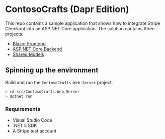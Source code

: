 # ContosoCrafts (Dapr Edition)

This repo contains a sample application that shows how to integrate Stripe Checkout into an ASP.NET Core application. The solution contains three projects.

- [Blazor Frontend](src/ContosoCrafts.Web.Client)
- [ASP.NET Core Backend](src/ContosoCrafts.Web.Server)
- [Shared Models](src/ContosoCrafts.Web.Shared)

## Spinning up the environment

Build and run the `ContosoCrafts.Web.Server` project.

```bash
> cd src/ContosoCrafts.Web.Server
> dotnet run
```

### Requirements

- Visual Studio Code
- .NET 5 SDK
- A Stripe test account
